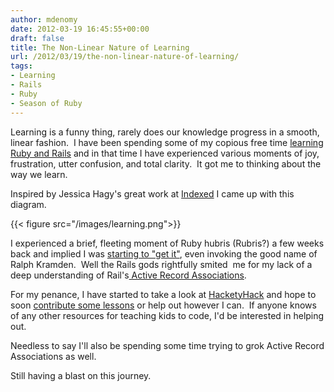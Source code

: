 ```yaml
---
author: mdenomy
date: 2012-03-19 16:45:55+00:00
draft: false
title: The Non-Linear Nature of Learning
url: /2012/03/19/the-non-linear-nature-of-learning/
tags:
- Learning
- Rails
- Ruby
- Season of Ruby
---
```


Learning is a funny thing, rarely does our knowledge progress in a smooth, linear fashion.  I have been spending some of my copious free time [learning Ruby and Rails](htags/season-of-ruby/) and in that time I have experienced various moments of joy, frustration, utter confusion, and total clarity.  It got me to thinking about the way we learn.

Inspired by Jessica Hagy's great work at [Indexed](http://thisisindexed.com/) I came up with this diagram.

{{< figure src="/images/learning.png">}}

I experienced a brief, fleeting moment of Ruby hubris (Rubris?) a few weeks back and implied I was [starting to "get it"](/2012/03/02/rails-starting-to-click/), even invoking the good name of Ralph Kramden.  Well the Rails gods rightfully smited  me for my lack of a deep understanding of Rail's[ Active Record Associations](http://guides.rubyonrails.org/association_basics.html).

For my penance, I have started to take a look at [HacketyHack](http://hackety.com/) and hope to soon [contribute some lessons](https://github.com/hacketyhack/hackety_hack-lessons) or help out however I can.  If anyone knows of any other resources for teaching kids to code, I'd be interested in helping out.

Needless to say I'll also be spending some time trying to grok Active Record Associations as well.

Still having a blast on this journey.
